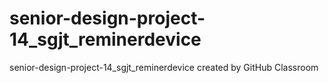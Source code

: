 # senior-design-project-14_sgjt_reminerdevice
senior-design-project-14_sgjt_reminerdevice created by GitHub Classroom
